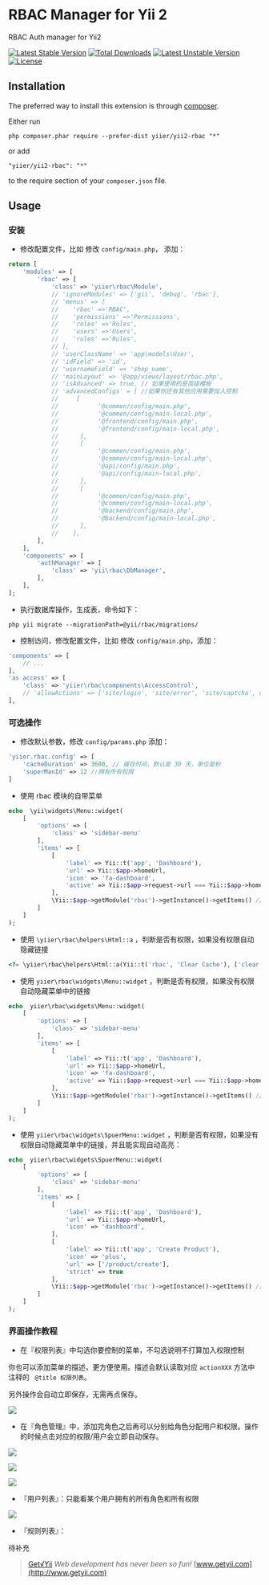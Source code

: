 RBAC Manager for Yii 2
==============
RBAC Auth manager for Yii2

[![Latest Stable Version](https://poser.pugx.org/yiier/yii2-rbac/v/stable)](https://packagist.org/packages/yiier/yii2-rbac) 
[![Total Downloads](https://poser.pugx.org/yiier/yii2-rbac/downloads)](https://packagist.org/packages/yiier/yii2-rbac) 
[![Latest Unstable Version](https://poser.pugx.org/yiier/yii2-rbac/v/unstable)](https://packagist.org/packages/yiier/yii2-rbac) 
[![License](https://poser.pugx.org/yiier/yii2-rbac/license)](https://packagist.org/packages/yiier/yii2-rbac)

Installation
------------

The preferred way to install this extension is through [composer](http://getcomposer.org/download/).

Either run

```
php composer.phar require --prefer-dist yiier/yii2-rbac "*"
```

or add

```
"yiier/yii2-rbac": "*"
```

to the require section of your `composer.json` file.


Usage
-----

### 安装

- 修改配置文件，比如 修改 `config/main.php`， 添加：

```php
return [
    'modules' => [
        'rbac' => [
            'class' => 'yiier\rbac\Module',
            // 'ignoreModules' => ['gii', 'debug', 'rbac'],
            // 'menus' => [
            //    'rbac' =>'RBAC',
            //    'permissions' =>'Permissions',
            //    'roles' =>'Roles',
            //    'users' =>'Users',
            //    'rules' =>'Rules',
            // ],
            // 'userClassName' => 'app\models\User',
            // 'idField' => 'id',
            // 'usernameField' => 'shop_name',
            // 'mainLayout' => '@app/views/layout/rbac.php',
            // 'isAdvanced' => true, // 如果使用的是高级模板
            // 'advancedConfigs' = [ //如果你还有其他应用需要加入控制
            //     [
            //           '@common/config/main.php',
            //           '@common/config/main-local.php',
            //           '@frontend/config/main.php',
            //           '@frontend/config/main-local.php',
            //      ],
            //      [
            //           '@common/config/main.php',
            //           '@common/config/main-local.php',
            //           '@api/config/main.php',
            //           '@api/config/main-local.php',
            //      ],
            //      [
            //           '@common/config/main.php',
            //           '@common/config/main-local.php',
            //           '@backend/config/main.php',
            //           '@backend/config/main-local.php',
            //      ],
            //    ],
        ],
    ],
    'components' => [
        'authManager' => [
            'class' => 'yii\rbac\DbManager',
        ],
    ],
];
```

- 执行数据库操作，生成表，命令如下：

```
php yii migrate --migrationPath=@yii/rbac/migrations/
```

- 控制访问，修改配置文件，比如 修改 `config/main.php`，添加：

```php
'components' => [
    // ...
],
'as access' => [
    'class' => 'yiier\rbac\components\AccessControl',
    // 'allowActions' => ['site/login', 'site/error', 'site/captcha', order/*] //白名单
],
```

### 可选操作

- 修改默认参数，修改 `config/params.php` 添加：

```php
'yiier.rbac.config' => [
    'cacheDuration' => 3600, // 缓存时间，默认是 30 天，单位是秒
    'superManId' => 12 //拥有所有权限
]
```


- 使用 rbac 模块的自带菜单

```php
echo  \yii\widgets\Menu::widget(
    [
        'options' => [
            'class' => 'sidebar-menu'
        ],
        'items' => [
            [
                'label' => Yii::t('app', 'Dashboard'),
                'url' => Yii::$app->homeUrl,
                'icon' => 'fa-dashboard',
                'active' => Yii::$app->request->url === Yii::$app->homeUrl
            ],
            \Yii::$app->getModule('rbac')->getInstance()->getItems() // add menu
        ]
    ]
);
```

- 使用 `\yiier\rbac\helpers\Html::a` ，判断是否有权限，如果没有权限自动隐藏链接

```php
<?= \yiier\rbac\helpers\Html::a(Yii::t('rbac', 'Clear Cache'), ['clear-cache']) ?>
```


- 使用 `yiier\rbac\widgets\Menu::widget` ，判断是否有权限，如果没有权限自动隐藏菜单中的链接


```php
echo  yiier\rbac\widgets\Menu::widget(
    [
        'options' => [
            'class' => 'sidebar-menu'
        ],
        'items' => [
            [
                'label' => Yii::t('app', 'Dashboard'),
                'url' => Yii::$app->homeUrl,
                'icon' => 'fa-dashboard',
                'active' => Yii::$app->request->url === Yii::$app->homeUrl
            ],
            \Yii::$app->getModule('rbac')->getInstance()->getItems() // add menu
        ]
    ]
);
```

- 使用 `yiier\rbac\widgets\SpuerMenu::widget` ，判断是否有权限，如果没有权限自动隐藏菜单中的链接，并且能实现自动高亮：

```php
echo  yiier\rbac\widgets\SpuerMenu::widget(
    [
        'options' => [
            'class' => 'sidebar-menu'
        ],
        'items' => [
            [
                'label' => Yii::t('app', 'Dashboard'),
                'url' => Yii::$app->homeUrl,
                'icon' => 'dashboard',
            ],
            [
                'label' => Yii::t('app', 'Create Product'), 
                'icon' => 'plus', 
                'url' => ['/product/create'], 
                'strict' => true
            ],
            \Yii::$app->getModule('rbac')->getInstance()->getItems() // add menu
        ]
    ]
);
```


### 界面操作教程

- 在『权限列表』中勾选你要控制的菜单，不勾选说明不打算加入权限控制

你也可以添加菜单的描述，更方便使用。描述会默认读取对应 `actionXXX` 方法中注释的 ` @title 权限列表`。

另外操作会自动立即保存，无需再点保存。

![](https://blog-1251237404.cos.ap-guangzhou.myqcloud.com/20190424225915.png)

- 在『角色管理』中，添加完角色之后再可以分别给角色分配用户和权限。操作的时候点击对应的权限/用户会立即自动保存。

![](https://blog-1251237404.cos.ap-guangzhou.myqcloud.com/20190424230424.png)

![](https://blog-1251237404.cos.ap-guangzhou.myqcloud.com/20190425181221.png)

![](https://blog-1251237404.cos.ap-guangzhou.myqcloud.com/20190425181059.png)

- 『用户列表』：只能看某个用户拥有的所有角色和所有权限

![](https://blog-1251237404.cos.ap-guangzhou.myqcloud.com/20190424230750.png)

- 『规则列表』：

待补充

> [Get√Yii](http://www.getyii.com)
<i>Web development has never been so fun!</i>
[www.getyii.com](http://www.getyii.com)